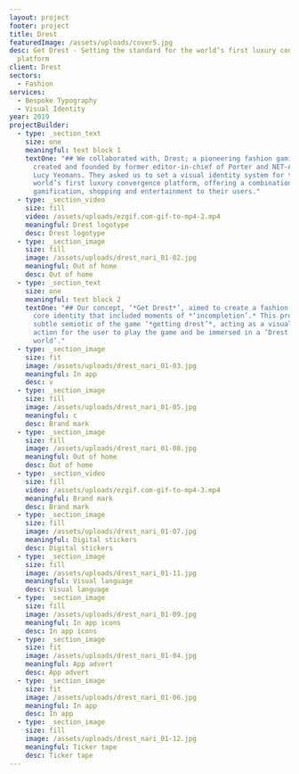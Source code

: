 ```yaml
---
layout: project
footer: project
title: Drest
featuredImage: /assets/uploads/cover5.jpg
desc: Get Drest - Setting the standard for the world’s first luxury convergence
  platform
client: Drest
sectors:
  - Fashion
services:
  - Bespoke Typography
  - Visual Identity
year: 2019
projectBuilder:
  - type: _section_text
    size: one
    meaningful: text block 1
    textOne: "## We collaborated with, Drest; a pioneering fashion gaming brand
      created and founded by former editor-in-chief of Porter and NET-A-PORTER,
      Lucy Yeomans. They asked us to set a visual identity system for the
      world’s first luxury convergence platform, offering a combination of
      gamification, shopping and entertainment to their users."
  - type: _section_video
    size: fill
    video: /assets/uploads/ezgif.com-gif-to-mp4-2.mp4
    meaningful: Drest logotype
    desc: Drest logotype
  - type: _section_image
    size: fill
    image: /assets/uploads/drest_nari_01-02.jpg
    meaningful: Out of home
    desc: Out of home
  - type: _section_text
    size: one
    meaningful: text block 2
    textOne: "## Our concept, ‘*Get Drest*’, aimed to create a fashion-orientated
      core identity that included moments of *‘incompletion’.* This provided the
      subtle semiotic of the game ‘*getting drest’*, acting as a visual call to
      action for the user to play the game and be immersed in a ‘Drest fashion
      world’."
  - type: _section_image
    size: fit
    image: /assets/uploads/drest_nari_01-03.jpg
    meaningful: In app
    desc: v
  - type: _section_image
    size: fill
    image: /assets/uploads/drest_nari_01-05.jpg
    meaningful: c
    desc: Brand mark
  - type: _section_image
    size: fill
    image: /assets/uploads/drest_nari_01-08.jpg
    meaningful: Out of home
    desc: Out of home
  - type: _section_video
    size: fill
    video: /assets/uploads/ezgif.com-gif-to-mp4-3.mp4
    meaningful: Brand mark
    desc: Brand mark
  - type: _section_image
    size: fill
    image: /assets/uploads/drest_nari_01-07.jpg
    meaningful: Digital stickers
    desc: Digital stickers
  - type: _section_image
    size: fill
    image: /assets/uploads/drest_nari_01-11.jpg
    meaningful: Visual language
    desc: Visual language
  - type: _section_image
    size: fill
    image: /assets/uploads/drest_nari_01-09.jpg
    meaningful: In app icons
    desc: In app icons
  - type: _section_image
    size: fit
    image: /assets/uploads/drest_nari_01-04.jpg
    meaningful: App advert
    desc: App advert
  - type: _section_image
    size: fit
    image: /assets/uploads/drest_nari_01-06.jpg
    meaningful: In app
    desc: In app
  - type: _section_image
    size: fill
    image: /assets/uploads/drest_nari_01-12.jpg
    meaningful: Ticker tape
    desc: Ticker tape
---
```

